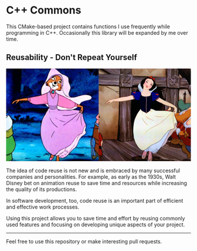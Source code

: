 # C++ Commons
This CMake-based project contains functions I use frequently while programming in C++. 
Occasionally this library will be expanded by me over time.

## Reusability - Don't Repeat Yourself
[![Reusing Disney Animation](recycled-disney.jpg)](https://www.youtube.com/watch?v=Fsr9xGzfOho0)

The idea of ​​code reuse is not new and is embraced by many successful companies and personalities. 
For example, as early as the 1930s, Walt Disney bet on animation reuse to save time and resources while increasing the quality of its productions. 

In software development, too, code reuse is an important part of efficient and effective work processes. 

Using this project allows you to save time and effort by reusing commonly used features and focusing on developing 
unique aspects of your project.

---
Feel free to use this repository or make interesting pull requests.
